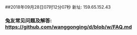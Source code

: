 ##2018年09月28日07时12分07秒 新址: 159.65.152.43
### 兔友常见问题及解答: https://github.com/wanggonging/d/blob/w/FAQ.md

